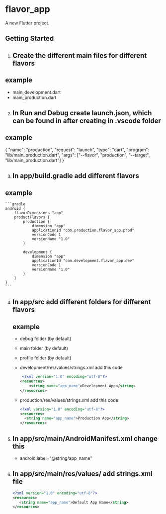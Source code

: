# flavor_app

A new Flutter project.

## Getting Started

1. ## Create the different main files for different flavors

## example

- main_development.dart
- main_production.dart

2. ## In Run and Debug create launch.json, which can be found in after creating in .vscode folder

## example

{
"name": "production",
"request": "launch",
"type": "dart",
"program": "lib/main_production.dart",
"args": ["--flavor", "production", "--target", "lib/main_production.dart"]
}

3. ## In app/build.gradle add different flavors

## example

    ```gradle
    android {
        flavorDimensions "app"
        productFlavors {
            production {
                dimension "app"
                applicationId "com.production.flavor_app.prod"
                versionCode 1
                versionName "1.0"
            }

            development {
                dimension "app"
                applicationId "com.development.flavor_app.dev"
                versionCode 1
                versionName "1.0"
            }
        }
    }
    ```

4.  ## In app/src add different folders for different flavors

    ## example

    - debug folder (by default)
    - main folder (by default)
    - profile folder (by default)

    - development/res/values/strings.xml add this code

      ```xml
       <?xml version="1.0" encoding="utf-8"?>
      <resources>
          <string name="app_name">Development App</string>
      </resources>
      ```

    - production/res/values/strings.xml add this code

      ```xml
      <?xml version="1.0" encoding="utf-8"?>
      <resources>
        <string name="app_name">Production App</string>
      </resources>
      ```

5.  ## In app/src/main/AndroidManifest.xml change this

    - android:label="@string/app_name"

6.  ## In app/src/main/res/values/ add strings.xml file

    ```xml
    <?xml version="1.0" encoding="utf-8"?>
    <resources>
       <string name="app_name">Default App Name</string>
    </resources>
    ```
````
